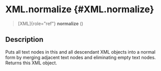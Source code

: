 XML.normalize {#XML.normalize}
=============

> [XML]{role="ref"} **normalize** ()

Description
-----------

Puts all text nodes in this and all descendant XML objects into a normal
form by merging adjacent text nodes and eliminating empty text nodes.
Returns this XML object.
